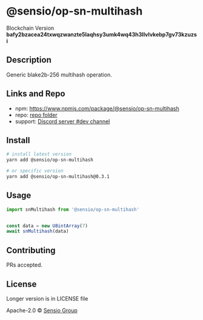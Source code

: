 
  # @sensio/op-sn-multihash

  Blockchain Version **bafy2bzacea24txwqzwanzte5laqhsy3umk4wq43h3llvlvkebp7gv73kzuzsi**
  

  ## Description 
  
  Generic blake2b-256 multihash operation.
  
  ##  Links and Repo

  * npm: https://www.npmjs.com/package/@sensio/op-sn-multihash
  * repo: [repo folder](https://gitlab.com/sensio_group/network-js/-/tree/master/operations/snMultihash)
  * support: [Discord server #dev channel](https://discord.gg/JsdKZ5K) 

  ## Install
  
  ```sh
  # install latest version
  yarn add @sensio/op-sn-multihash

  # or specific version
  yarn add @sensio/op-sn-multihash@0.3.1
  ```
  
  ## Usage
  
  ```ts
  import snMultihash from '@sensio/op-sn-multihash'


  const data = new U8intArray(7)
  await snMultihash(data)
  ```
  
  ## Contributing
  
  PRs accepted.
  
  ## License
  
  Longer version is in LICENSE file
  
  Apache-2.0 © [Sensio Group](https://sensio.group) 
  